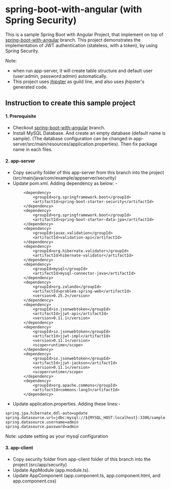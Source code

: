 # spring-boot-with-angular (with Spring Security)
This is a sample Spring Boot with Angular Project, that implement on top of [spring-boot-with-angular](https://github.com/kritdev/spring-boot-with-angular/tree/spring-boot-with-angular) branch. This project demonstrates the implementation of JWT authentication (stateless, with a token), by using Spring Security.

Note: 
- when run app-server, it will create table structure and default user (user:admin, password:admin) automatically.
- This project uses [jhipster](https://www.jhipster.tech/) as guild line, and also uses jhipster's generated code. 

## Instruction to create this sample project

#### 1. Prerequisite
- Checkout [spring-boot-with-angular](https://github.com/kritdev/spring-boot-with-angular/tree/spring-boot-with-angular) branch.
- Install MySQL Database. And create an empty database (default name is sample). (The database configuration can be changed in app-server/src/main/resources/application.properties). Then fix package name in each files.

#### 2. app-server
- Copy security folder of this app-server from this branch into the project (src/main/java/com/example/appserver/security)
- Update pom.xml. Adding dependency as below: -
```
        <dependency>
            <groupId>org.springframework.boot</groupId>
            <artifactId>spring-boot-starter-security</artifactId>
        </dependency>
      	<dependency> 
        	<groupId>org.springframework.boot</groupId> 
        	<artifactId>spring-boot-starter-data-jpa</artifactId> 
      	</dependency> 
        <dependency>
            <groupId>javax.validation</groupId>
            <artifactId>validation-api</artifactId>
        </dependency>
        <dependency>
            <groupId>org.hibernate.validator</groupId>
            <artifactId>hibernate-validator</artifactId>
        </dependency>
      	<dependency> 
	        <groupId>mysql</groupId> 
	        <artifactId>mysql-connector-java</artifactId> 
   	  	</dependency>
        <dependency>
            <groupId>org.zalando</groupId>
            <artifactId>problem-spring-web</artifactId>
            <version>0.25.2</version>
        </dependency>
        <dependency>
            <groupId>io.jsonwebtoken</groupId>
            <artifactId>jjwt-api</artifactId>
            <version>0.11.1</version>
        </dependency>
        <dependency>
            <groupId>io.jsonwebtoken</groupId>
            <artifactId>jjwt-impl</artifactId>
            <version>0.11.1</version>
            <scope>runtime</scope>
        </dependency>
        <dependency>
            <groupId>io.jsonwebtoken</groupId>
            <artifactId>jjwt-jackson</artifactId>
            <version>0.11.1</version>
            <scope>runtime</scope>
        </dependency>
        <dependency>
            <groupId>org.apache.commons</groupId>
            <artifactId>commons-lang3</artifactId>
        </dependency>
```
- Update application.properties. Adding these lines:-
```
spring.jpa.hibernate.ddl-auto=update
spring.datasource.url=jdbc:mysql://${MYSQL_HOST:localhost}:3306/sample
spring.datasource.username=admin
spring.datasource.password=admin
```
Note: update setting as your mysql configuration

#### 3. app-client 
- Copy security folder from app-client folder of this branch into the project (src/app/security)
- Update AppModule (app.module.ts).
- Update AppComponent (app.component.ts, app.component.html, and app.component.css)
